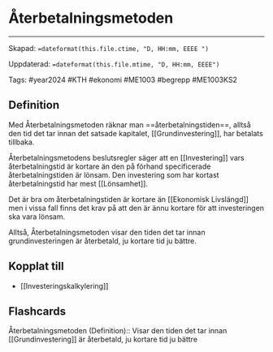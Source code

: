 # Återbetalningsmetoden

---
Skapad: `=dateformat(this.file.ctime, "D, HH:mm, EEEE ")`

Uppdaterad: `=dateformat(this.file.mtime, "D, HH:mm, EEEE")`

Tags: #year2024 #KTH #ekonomi #ME1003 #begrepp #ME1003KS2

## Definition

Med Återbetalningsmetoden räknar man ==återbetalningstiden==, alltså den tid det tar innan det satsade kapitalet, [[Grundinvestering]], har betalats tillbaka.

Återbetalningsmetodens beslutsregler säger att en [[Investering]] vars återbetalningstid är kortare än den på förhand specificerade återbetalningstiden är lönsam. Den investering som har kortast återbetalningstid har mest [[Lönsamhet]].

Det är bra om återbetalningstiden är kortare än [[Ekonomisk Livslängd]] men i vissa fall finns det krav på att den är ännu kortare för att investeringen ska vara lönsam.

Alltså, Återbetalningsmetoden visar den tiden det tar innan grundinvesteringen är återbetald, ju kortare tid ju bättre.

## Kopplat till

- [[Investeringskalkylering]]

## Flashcards

Återbetalningsmetoden (Definition):: Visar den tiden det tar innan [[Grundinvestering]] är återbetald, ju kortare tid ju bättre
<!--SR:!2024-02-18,4,272!2024-02-17,4,270-->
